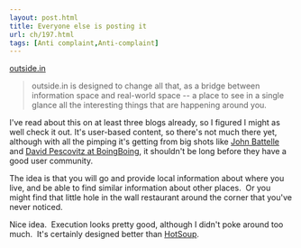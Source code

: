 ```yaml
---
layout: post.html
title: Everyone else is posting it
url: ch/197.html
tags: [Anti complaint,Anti-complaint]
---
```

[outside.in](http://outside.in/)

> outside.in is designed to change all that, as a bridge between information space and real-world space -- a place to see in a single glance all the interesting things that are happening around you.

I've read about this on at least three blogs already, so I figured I might as well check it out. It's user-based content, so there's not much there yet, although with all the pimping it's getting from big shots like [John Battelle](http://www.battellemedia.com) and [David Pescovitz at BoingBoing](httpe://www.boingboing.net), it shouldn't be long before they have a good user community.

The idea is that you will go and provide local information about where you live, and be able to find similar information about other places.  Or you might find that little hole in the wall restaurant around the corner that you've never noticed.

Nice idea.  Execution looks pretty good, although I didn't poke around too much.  It's certainly designed better than [HotSoup](http://www.hotsoup.com).
